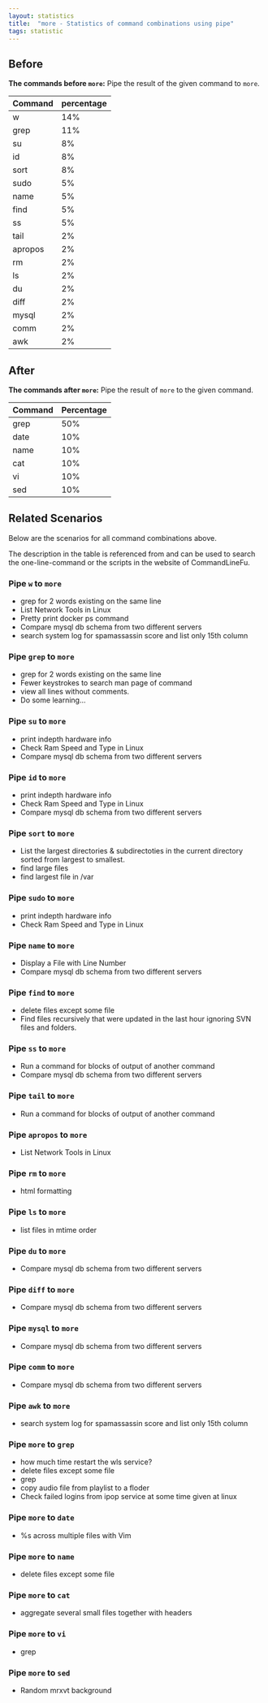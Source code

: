 ```yaml
---
layout: statistics
title:  "more - Statistics of command combinations using pipe"
tags: statistic
---
```


## Before

__The commands before `more`:__ Pipe the result of the given command to `more`.

| Command | percentage |
|--------|--------|
| w | 14% |
| grep | 11% |
| su | 8% |
| id | 8% |
| sort | 8% |
| sudo | 5% |
| name | 5% |
| find | 5% |
| ss | 5% |
| tail | 2% |
| apropos | 2% |
| rm | 2% |
| ls | 2% |
| du | 2% |
| diff | 2% |
| mysql | 2% |
| comm | 2% |
| awk | 2% |



## After

__The commands after `more`:__ Pipe the result of `more` to the given command.

| Command | Percentage | 
|-------|--------|
| grep | 50% |
| date | 10% |
| name | 10% |
| cat | 10% |
| vi | 10% |
| sed | 10% |



## Related Scenarios

Below are the scenarios for all command combinations above.

The description in the table is referenced from and can be used to search the one-line-command or the scripts in the website of CommandLineFu.


### Pipe `w` to `more`

- grep for 2 words existing on the same line
- List Network Tools in Linux
- Pretty print docker ps command
- Compare mysql db schema from two different servers
- search system log for spamassassin score and list only 15th column

            
### Pipe `grep` to `more`

- grep for 2 words existing on the same line
- Fewer keystrokes to search man page of command
- view all lines without comments.
- Do some learning...

            
### Pipe `su` to `more`

- print indepth hardware info
- Check Ram Speed and Type in Linux
- Compare mysql db schema from two different servers

            
### Pipe `id` to `more`

- print indepth hardware info
- Check Ram Speed and Type in Linux
- Compare mysql db schema from two different servers

            
### Pipe `sort` to `more`

- List the largest directories & subdirectoties in the current directory sorted from largest to smallest.
- find large files
- find largest file in /var

            
### Pipe `sudo` to `more`

- print indepth hardware info
- Check Ram Speed and Type in Linux

            
### Pipe `name` to `more`

- Display a File with Line Number
- Compare mysql db schema from two different servers

            
### Pipe `find` to `more`

- delete files except some file
- Find files recursively that were updated in the last hour ignoring SVN files and folders.

            
### Pipe `ss` to `more`

- Run a command for blocks of output of another command
- Compare mysql db schema from two different servers

            
### Pipe `tail` to `more`

- Run a command for blocks of output of another command

            
### Pipe `apropos` to `more`

- List Network Tools in Linux

            
### Pipe `rm` to `more`

- html formatting

            
### Pipe `ls` to `more`

- list files in mtime order

            
### Pipe `du` to `more`

- Compare mysql db schema from two different servers

            
### Pipe `diff` to `more`

- Compare mysql db schema from two different servers

            
### Pipe `mysql` to `more`

- Compare mysql db schema from two different servers

            
### Pipe `comm` to `more`

- Compare mysql db schema from two different servers

            
### Pipe `awk` to `more`

- search system log for spamassassin score and list only 15th column

            


### Pipe `more` to `grep`

- how much time restart the wls service?
- delete files except some file
- grep
- copy audio file from playlist to a floder
- Check failed logins from ipop service at some time given at linux

            
### Pipe `more` to `date`

- %s across multiple files with Vim

            
### Pipe `more` to `name`

- delete files except some file

            
### Pipe `more` to `cat`

- aggregate several small files together with headers

            
### Pipe `more` to `vi`

- grep

            
### Pipe `more` to `sed`

- Random mrxvt background

            
